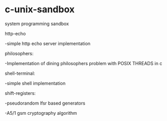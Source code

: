 # c-unix-sandbox
system programming sandbox

http-echo

  -simple http echo server implementation
  
philosophers:

  -Implementation of dining philosophers problem with POSIX THREADS in c
  
shell-terminal:

  -simple shell implementation
  
shift-registers:

  -pseudorandom lfsr based generators
  
  -A5/1 gsm cryptography algorithm
